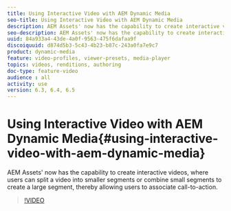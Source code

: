 ```yaml
---
title: Using Interactive Video with AEM Dynamic Media
seo-title: Using Interactive Video with AEM Dynamic Media
description: AEM Assets' now has the capability to create interactive videos, where users can split a video into smaller segments or combine small segments to create a large segment, thereby allowing users to associate call-to-action.
seo-description: AEM Assets' now has the capability to create interactive videos, where users can split a video into smaller segments or combine small segments to create a large segment, thereby allowing users to associate call-to-action.
uuid: 84a933a4-43de-4a0f-9563-475f6dafaa9f
discoiquuid: d874d5b3-5c43-4b23-b87c-243a0fa7e9c7
product: dynamic-media
feature: video-profiles, viewer-presets, media-player
topics: videos, renditions, authoring
doc-type: feature-video
audience : all
activity: use
version: 6.3, 6.4, 6.5
---
```


# Using Interactive Video with AEM Dynamic Media{#using-interactive-video-with-aem-dynamic-media}

AEM Assets' now has the capability to create interactive videos, where users can split a video into smaller segments or combine small segments to create a large segment, thereby allowing users to associate call-to-action.

>[!VIDEO](https://video.tv.adobe.com/v/16516/?quality=9&learn=on)
